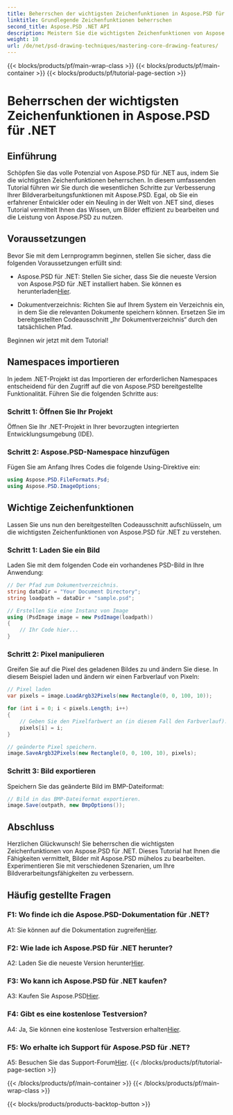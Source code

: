 ```yaml
---
title: Beherrschen der wichtigsten Zeichenfunktionen in Aspose.PSD für .NET
linktitle: Grundlegende Zeichenfunktionen beherrschen
second_title: Aspose.PSD .NET API
description: Meistern Sie die wichtigsten Zeichenfunktionen von Aspose.PSD für .NET mit unserem Schritt-für-Schritt-Tutorial. Verbessern Sie Ihre Bildverarbeitungsfähigkeiten mühelos.
weight: 10
url: /de/net/psd-drawing-techniques/mastering-core-drawing-features/
---
```


{{< blocks/products/pf/main-wrap-class >}}
{{< blocks/products/pf/main-container >}}
{{< blocks/products/pf/tutorial-page-section >}}

# Beherrschen der wichtigsten Zeichenfunktionen in Aspose.PSD für .NET

## Einführung

Schöpfen Sie das volle Potenzial von Aspose.PSD für .NET aus, indem Sie die wichtigsten Zeichenfunktionen beherrschen. In diesem umfassenden Tutorial führen wir Sie durch die wesentlichen Schritte zur Verbesserung Ihrer Bildverarbeitungsfunktionen mit Aspose.PSD. Egal, ob Sie ein erfahrener Entwickler oder ein Neuling in der Welt von .NET sind, dieses Tutorial vermittelt Ihnen das Wissen, um Bilder effizient zu bearbeiten und die Leistung von Aspose.PSD zu nutzen.

## Voraussetzungen

Bevor Sie mit dem Lernprogramm beginnen, stellen Sie sicher, dass die folgenden Voraussetzungen erfüllt sind:

-  Aspose.PSD für .NET: Stellen Sie sicher, dass Sie die neueste Version von Aspose.PSD für .NET installiert haben. Sie können es herunterladen[Hier](https://releases.aspose.com/psd/net/).

- Dokumentverzeichnis: Richten Sie auf Ihrem System ein Verzeichnis ein, in dem Sie die relevanten Dokumente speichern können. Ersetzen Sie im bereitgestellten Codeausschnitt „Ihr Dokumentverzeichnis“ durch den tatsächlichen Pfad.

Beginnen wir jetzt mit dem Tutorial!

## Namespaces importieren

In jedem .NET-Projekt ist das Importieren der erforderlichen Namespaces entscheidend für den Zugriff auf die von Aspose.PSD bereitgestellte Funktionalität. Führen Sie die folgenden Schritte aus:

### Schritt 1: Öffnen Sie Ihr Projekt

Öffnen Sie Ihr .NET-Projekt in Ihrer bevorzugten integrierten Entwicklungsumgebung (IDE).

### Schritt 2: Aspose.PSD-Namespace hinzufügen

Fügen Sie am Anfang Ihres Codes die folgende Using-Direktive ein:

```csharp
using Aspose.PSD.FileFormats.Psd;
using Aspose.PSD.ImageOptions;
```

## Wichtige Zeichenfunktionen

Lassen Sie uns nun den bereitgestellten Codeausschnitt aufschlüsseln, um die wichtigsten Zeichenfunktionen von Aspose.PSD für .NET zu verstehen.

### Schritt 1: Laden Sie ein Bild

Laden Sie mit dem folgenden Code ein vorhandenes PSD-Bild in Ihre Anwendung:

```csharp
// Der Pfad zum Dokumentverzeichnis.
string dataDir = "Your Document Directory";
string loadpath = dataDir + "sample.psd";

// Erstellen Sie eine Instanz von Image
using (PsdImage image = new PsdImage(loadpath))
{
    // Ihr Code hier...
}
```

### Schritt 2: Pixel manipulieren

Greifen Sie auf die Pixel des geladenen Bildes zu und ändern Sie diese. In diesem Beispiel laden und ändern wir einen Farbverlauf von Pixeln:

```csharp
// Pixel laden
var pixels = image.LoadArgb32Pixels(new Rectangle(0, 0, 100, 10));

for (int i = 0; i < pixels.Length; i++)
{
    // Geben Sie den Pixelfarbwert an (in diesem Fall den Farbverlauf).
    pixels[i] = i;
}

// geänderte Pixel speichern.
image.SaveArgb32Pixels(new Rectangle(0, 0, 100, 10), pixels);
```

### Schritt 3: Bild exportieren

Speichern Sie das geänderte Bild im BMP-Dateiformat:

```csharp
// Bild in das BMP-Dateiformat exportieren.
image.Save(outpath, new BmpOptions());
```

## Abschluss

Herzlichen Glückwunsch! Sie beherrschen die wichtigsten Zeichenfunktionen von Aspose.PSD für .NET. Dieses Tutorial hat Ihnen die Fähigkeiten vermittelt, Bilder mit Aspose.PSD mühelos zu bearbeiten. Experimentieren Sie mit verschiedenen Szenarien, um Ihre Bildverarbeitungsfähigkeiten zu verbessern.

## Häufig gestellte Fragen

### F1: Wo finde ich die Aspose.PSD-Dokumentation für .NET?

 A1: Sie können auf die Dokumentation zugreifen[Hier](https://reference.aspose.com/psd/net/).

### F2: Wie lade ich Aspose.PSD für .NET herunter?

 A2: Laden Sie die neueste Version herunter[Hier](https://releases.aspose.com/psd/net/).

### F3: Wo kann ich Aspose.PSD für .NET kaufen?

 A3: Kaufen Sie Aspose.PSD[Hier](https://purchase.aspose.com/buy).

### F4: Gibt es eine kostenlose Testversion?

 A4: Ja, Sie können eine kostenlose Testversion erhalten[Hier](https://releases.aspose.com/).

### F5: Wo erhalte ich Support für Aspose.PSD für .NET?

 A5: Besuchen Sie das Support-Forum[Hier](https://forum.aspose.com/c/psd/34).
{{< /blocks/products/pf/tutorial-page-section >}}

{{< /blocks/products/pf/main-container >}}
{{< /blocks/products/pf/main-wrap-class >}}

{{< blocks/products/products-backtop-button >}}
